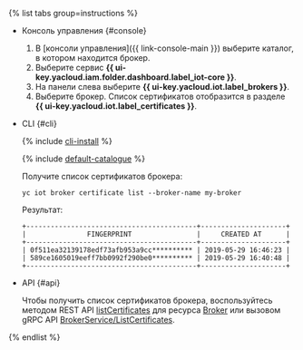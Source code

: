 {% list tabs group=instructions %}

- Консоль управления {#console}

   1. В [консоли управления]({{ link-console-main }}) выберите каталог, в котором находится брокер.
   1. Выберите сервис **{{ ui-key.yacloud.iam.folder.dashboard.label_iot-core }}**.
   1. На панели слева выберите **{{ ui-key.yacloud.iot.label_brokers }}**.
   1. Выберите брокер. Список сертификатов отобразится в разделе **{{ ui-key.yacloud.iot.label_certificates }}**.

- CLI {#cli}

  {% include [cli-install](../cli-install.md) %}

  {% include [default-catalogue](../default-catalogue.md) %}

  Получите список сертификатов брокера:

  ```
  yc iot broker certificate list --broker-name my-broker
  ```

  Результат:

  ```
  +------------------------------------------+---------------------+
  |               FINGERPRINT                |     CREATED AT      |
  +------------------------------------------+---------------------+
  | 0f511ea32139178edf73afb953a9cc********** | 2019-05-29 16:46:23 |
  | 589ce1605019eeff7bb0992f290be0********** | 2019-05-29 16:40:48 |
  +------------------------------------------+---------------------+
  ```

- API {#api}

  Чтобы получить список сертификатов брокера, воспользуйтесь методом REST API [listCertificates](../../iot-core/broker/api-ref/Broker/listCertificates.md) для ресурса [Broker](../../iot-core/broker/api-ref/Broker/index.md) или вызовом gRPC API [BrokerService/ListCertificates](../../iot-core/broker/api-ref/grpc/broker_service.md#ListCertificates).

{% endlist %}